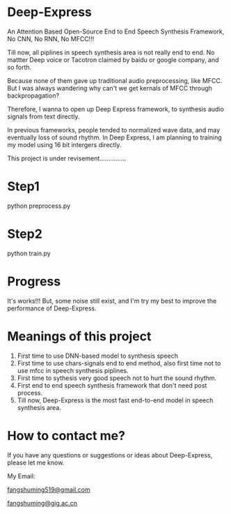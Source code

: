 # Deep-Express
An Attention Based Open-Source End to End Speech Synthesis Framework, No CNN, No RNN, No MFCC!!!

Till now, all piplines in speech synthesis area is not really end to end. No mattter Deep voice or Tacotron claimed by baidu or google company, and so forth.                                                                                                                      

Because none of them gave up traditional audio preprocessing, like MFCC. But I was always wandering why can't we get kernals of MFCC through backpropagation?                                                                                                           

Therefore, I wanna to open up Deep Express framework, to synthesis audio signals from text directly.  

In previous frameworks, people tended to normalized wave data, and may eventually loss of sound rhythm. In Deep Express, I am planning to training my model using 16 bit intergers directly.

This project is under revisement...............

# Step1
python preprocess.py

# Step2
python train.py

# Progress
It's works!!! But, some noise still exist, and I'm try my best to improve the performance of Deep-Express.

# Meanings of this project
1. First time to use DNN-based model to synthesis speech
2. First time to use chars-signals end to end method, also first time not to use mfcc in speech synthesis piplines.
3. First time to sythesis very good speech not to hurt the sound rhythm.
4. First end to end speech synthesis framework that don't need post process.
4. Till now, Deep-Express is the most fast end-to-end model in speech synthesis area.

# How to contact me?
If you have any questions or suggestions or ideas about Deep-Express, please let me know. 

My Email:

fangshuming519@gmail.com

fangshuming@gig.ac.cn
